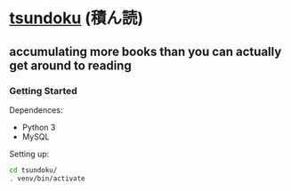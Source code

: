 # [tsundoku](https://en.wikipedia.org/wiki/Tsundoku) (積ん読)
## accumulating more books than you can actually get around to reading

### Getting Started

Dependences:

* Python 3
* MySQL

Setting up:

```bash
cd tsundoku/
. venv/bin/activate
```
